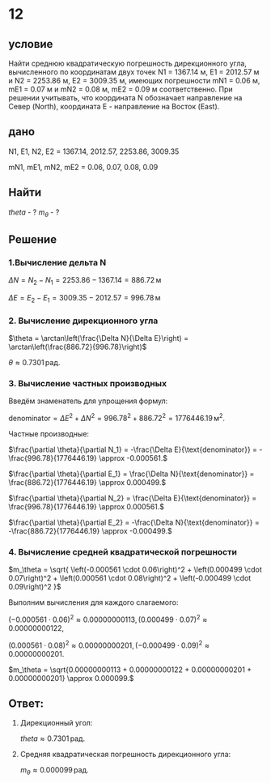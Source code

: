 # 12

## условие

Найти среднюю квадратическую погрешность дирекционного угла, вычисленного по координатам двух точек N1 = 1367.14 м, E1 = 2012.57 м и  N2 = 2253.86 м, E2 = 3009.35 м,  имеющих  погрешности  mN1 = 0.06 м, mE1 = 0.07 м и  mN2 = 0.08 м, mE2 = 0.09 м соответственно. При решении учитывать, что координата N обозначает направление на Север (North), координата E - направление на Восток (East).

## дано

N1, E1, N2, E2 = 1367.14, 2012.57, 2253.86, 3009.35

mN1, mE1, mN2, mE2 = 0.06, 0.07, 0.08, 0.09

## Найти

$theta$ - ?
$m_\theta$ - ?

## Решение

### 1.Вычисление дельта N
$\Delta N = N_2 - N_1 = 2253.86 - 1367.14 = 886.72 \, \text{м}$

$\Delta E = E_2 - E_1 = 3009.35 - 2012.57 = 996.78 \, \text{м}$

###  2. Вычисление дирекционного угла

$\theta = \arctan\left(\frac{\Delta N}{\Delta E}\right) = \arctan\left(\frac{886.72}{996.78}\right)$

$\theta \approx 0.7301 \, \text{рад}.$

###  3. Вычисление частных производных
Введём знаменатель для упрощения формул:

$\text{denominator} = \Delta E^2 + \Delta N^2 = 996.78^2 + 886.72^2 = 1776446.19 \, \text{м}^2.$

Частные производные:

$\frac{\partial \theta}{\partial N_1} = -\frac{\Delta E}{\text{denominator}} = -\frac{996.78}{1776446.19} \approx -0.000561.$

$\frac{\partial \theta}{\partial E_1} = \frac{\Delta N}{\text{denominator}} = \frac{886.72}{1776446.19} \approx 0.000499.$

$\frac{\partial \theta}{\partial N_2} = \frac{\Delta E}{\text{denominator}} = \frac{996.78}{1776446.19} \approx 0.000561.$

$\frac{\partial \theta}{\partial E_2} = -\frac{\Delta N}{\text{denominator}} = -\frac{886.72}{1776446.19} \approx -0.000499.$

### 4. Вычисление средней квадратической погрешности

$m_\theta = \sqrt{
\left(-0.000561 \cdot 0.06\right)^2 +
\left(0.000499 \cdot 0.07\right)^2 +
\left(0.000561 \cdot 0.08\right)^2 +
\left(-0.000499 \cdot 0.09\right)^2
}$

Выполним вычисления для каждого слагаемого:

$(-0.000561 \cdot 0.06)^2 \approx 0.00000000113, \,
(0.000499 \cdot 0.07)^2 \approx 0.00000000122,$

$(0.000561 \cdot 0.08)^2 \approx 0.00000000201, \,
(-0.000499 \cdot 0.09)^2 \approx 0.00000000201.$

$m_\theta = \sqrt{0.00000000113 + 0.00000000122 + 0.00000000201 + 0.00000000201} \approx 0.000099.$

## Ответ:
1. Дирекционный угол:
  
   $theta \approx 0.7301 \, \text{рад}.$
   
2. Средняя квадратическая погрешность дирекционного угла:
   
   $m_\theta \approx 0.000099 \, \text{рад}.$
   
